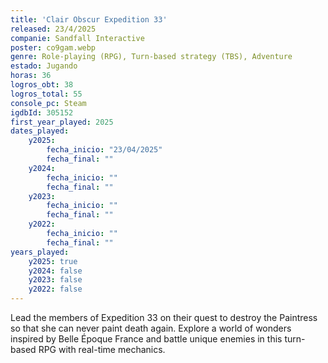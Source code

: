 ```yaml
---
title: 'Clair Obscur Expedition 33'
released: 23/4/2025
companie: Sandfall Interactive
poster: co9gam.webp
genre: Role-playing (RPG), Turn-based strategy (TBS), Adventure
estado: Jugando
horas: 36
logros_obt: 38
logros_total: 55
console_pc: Steam
igdbId: 305152
first_year_played: 2025
dates_played:
    y2025:
        fecha_inicio: "23/04/2025"
        fecha_final: ""
    y2024:
        fecha_inicio: ""
        fecha_final: ""
    y2023:
        fecha_inicio: ""
        fecha_final: ""
    y2022:
        fecha_inicio: ""
        fecha_final: ""
years_played:
    y2025: true
    y2024: false
    y2023: false
    y2022: false
---
```


Lead the members of Expedition 33 on their quest to destroy the Paintress so that she can never paint death again. Explore a world of wonders inspired by Belle Époque France and battle unique enemies in this turn-based RPG with real-time mechanics.